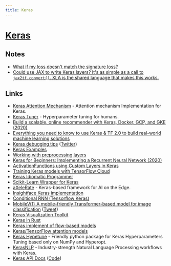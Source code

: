 ```yaml
---
title: Keras
---
```


# [Keras](https://github.com/keras-team/keras)

## Notes

- [What if my loss doesn't match the signature loss?](https://twitter.com/fchollet/status/1296292123768025090)
- [Could use JAX to write Keras layers? It's as simple as a call to `jax2tf.convert()`. XLA is the shared language that makes this works.](https://twitter.com/fchollet/status/1482552760478306307)

## Links

- [Keras Attention Mechanism](https://github.com/philipperemy/keras-attention-mechanism) - Attention mechanism Implementation for Keras.
- [Keras Tuner](https://github.com/keras-team/keras-tuner) - Hyperparameter tuning for humans.
- [Build a scalable, online recommender with Keras, Docker, GCP, and GKE (2020)](https://blog.insightdatascience.com/building-a-scalable-online-product-recommender-with-keras-docker-gcp-and-gke-52a5ab2c7688)
- [Everything you need to know to use Keras & TF 2.0 to build real-world machine learning solutions](https://colab.research.google.com/drive/1lWUGZarlbORaHYUZlF9muCgpPl8pEvve)
- [Keras debugging tips](https://keras.io/examples/keras_recipes/debugging_tips/) ([Twitter](https://twitter.com/fchollet/status/1261769218766192640))
- [Keras Examples](https://keras.io/examples/)
- [Working with preprocessing layers](https://keras.io/guides/preprocessing_layers/)
- [Keras for Beginners: Implementing a Recurrent Neural Network (2020)](https://victorzhou.com/blog/keras-rnn-tutorial/)
- [ActivationFunctions using Custom Layers in Keras](https://github.com/Agrover112/ActivationFunctions)
- [Training Keras models with TensorFlow Cloud](https://keras.io/guides/training_keras_models_on_cloud/)
- [Keras Idiomatic Programmer](https://github.com/GoogleCloudPlatform/keras-idiomatic-programmer)
- [Scikit-Learn Wrapper for Keras](https://github.com/adriangb/scikeras)
- [aXeleRate](https://github.com/AIWintermuteAI/aXeleRate) - Keras-based framework for AI on the Edge.
- [Insightface Keras implementation](https://github.com/leondgarse/Keras_insightface)
- [Conditional RNN (Tensorflow Keras)](https://github.com/philipperemy/cond_rnn)
- [MobileViT: A mobile-friendly Transformer-based model for image classification](https://keras.io/examples/vision/mobilevit/) ([Tweet](https://twitter.com/fchollet/status/1451977110860406789))
- [Keras Visualization Toolkit](https://github.com/raghakot/keras-vis)
- [Keras in Rust](https://github.com/conradludgate/keras-rs)
- [Keras implement of flow-based models](https://github.com/bojone/flow)
- [Keras/TensorFlow attention models](https://github.com/leondgarse/keras_cv_attention_models)
- [Keras Hypetune](https://github.com/cerlymarco/keras-hypetune) - Friendly python package for Keras Hyperparameters Tuning based only on NumPy and Hyperopt.
- [KerasNLP](https://github.com/keras-team/keras-nlp) - Industry-strength Natural Language Processing workflows with Keras.
- [Keras API Docs](https://keras.io/api/) ([Code](https://github.com/keras-team/keras-io))